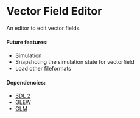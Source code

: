 # Vector Field Editor #
An editor to edit vector fields. 

#### Future features: ####
- Simulation
- Snapshoting the simulation state for vectorfield
- Load other fileformats

#### Dependencies: ####
- [SDL 2](https://www.libsdl.org/download-2.0.php)
- [GLEW](http://glew.sourceforge.net/)
- [GLM](https://glm.g-truc.net/0.9.8/index.html)
